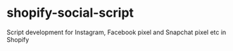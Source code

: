 # shopify-social-script
Script development for Instagram, Facebook pixel and Snapchat pixel etc in Shopify
